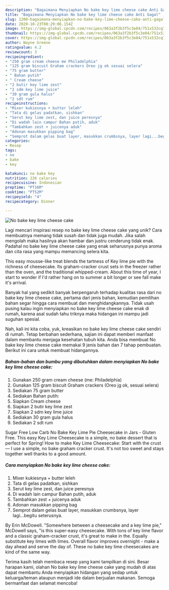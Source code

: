```yaml
---
description: "Bagaimana Menyiapkan No bake key lime cheese cake Anti Gagal"
title: "Bagaimana Menyiapkan No bake key lime cheese cake Anti Gagal"
slug: 1200-bagaimana-menyiapkan-no-bake-key-lime-cheese-cake-anti-gagal
date: 2020-10-23T08:29:06.154Z
image: https://img-global.cpcdn.com/recipes/063a3f2b3f5c3e04/751x532cq70/no-bake-key-lime-cheese-cake-foto-resep-utama.jpg
thumbnail: https://img-global.cpcdn.com/recipes/063a3f2b3f5c3e04/751x532cq70/no-bake-key-lime-cheese-cake-foto-resep-utama.jpg
cover: https://img-global.cpcdn.com/recipes/063a3f2b3f5c3e04/751x532cq70/no-bake-key-lime-cheese-cake-foto-resep-utama.jpg
author: Wayne Greene
ratingvalue: 4.2
reviewcount: 3
recipeingredient:
- "250 gram cream cheese me Philadelphia"
- "125 gram biscuit Graham crackers Oreo jg ok sesuai selera"
- "75 gram butter"
- " Bahan putih"
- " Cream cheese"
- "2 butir key lime zest"
- "2 sdm key lime juice"
- "30 gram gula halus"
- "2 sdt rum"
recipeinstructions:
- "Mixer kukiesnya + butter leleh"
- "Tata di gelas padatkan, sishkan"
- "Serut key lime zest, dan juice peresnya"
- "Di wadah lain campur Bahan putih, aduk"
- "Tambahkan zest + juicenya aduk"
- "Adonan masukkan pipping bag"
- "Semprot dalam gelas buat layer, masukkan crumbsnya, layer lagi...begitu seterusnya."
categories:
- Resep
tags:
- no
- bake
- key

katakunci: no bake key 
nutrition: 226 calories
recipecuisine: Indonesian
preptime: "PT16M"
cooktime: "PT52M"
recipeyield: "4"
recipecategory: Dinner

---
```



![No bake key lime cheese cake](https://img-global.cpcdn.com/recipes/063a3f2b3f5c3e04/751x532cq70/no-bake-key-lime-cheese-cake-foto-resep-utama.jpg)

Lagi mencari inspirasi resep no bake key lime cheese cake yang unik? Cara membuatnya memang tidak susah dan tidak juga mudah. Jika salah mengolah maka hasilnya akan hambar dan justru cenderung tidak enak. Padahal no bake key lime cheese cake yang enak seharusnya punya aroma dan cita rasa yang mampu memancing selera kita.

This easy mousse-like treat blends the tartness of Key lime pie with the richness of cheesecake. Its graham-cracker crust sets in the freezer rather than the oven, and the traditional whipped-cream. About this time of year, I start to wonder if I&#39;d rather hang on to summer a bit longer or see fall make it&#39;s arrival.

Banyak hal yang sedikit banyak berpengaruh terhadap kualitas rasa dari no bake key lime cheese cake, pertama dari jenis bahan, kemudian pemilihan bahan segar hingga cara membuat dan menghidangkannya. Tidak usah pusing kalau ingin menyiapkan no bake key lime cheese cake enak di rumah, karena asal sudah tahu triknya maka hidangan ini mampu jadi suguhan spesial.


Nah, kali ini kita coba, yuk, kreasikan no bake key lime cheese cake sendiri di rumah. Tetap berbahan sederhana, sajian ini dapat memberi manfaat dalam membantu menjaga kesehatan tubuh kita. Anda bisa membuat No bake key lime cheese cake memakai 9 jenis bahan dan 7 tahap pembuatan. Berikut ini cara untuk membuat hidangannya.

<!--inarticleads1-->

##### Bahan-bahan dan bumbu yang dibutuhkan dalam menyiapkan No bake key lime cheese cake:

1. Gunakan 250 gram cream cheese (me: Philadelphia)
1. Gunakan 125 gram biscuit Graham crackers (Oreo jg ok, sesuai selera)
1. Sediakan 75 gram butter
1. Sediakan  Bahan putih:
1. Siapkan  Cream cheese
1. Siapkan 2 butir key lime zest
1. Siapkan 2 sdm key lime juice
1. Sediakan 30 gram gula halus
1. Sediakan 2 sdt rum


Sugar Free Low Carb No Bake Key Lime Pie Cheesecake in Jars - Gluten Free. This easy Key Lime Cheesecake is a simple, no bake dessert that is perfect for Spring! How to make Key Lime Cheesecake: Start with the crust — I use a simple, no bake graham cracker crust. It&#39;s not too sweet and stays together well thanks to a good amount. 

<!--inarticleads2-->

##### Cara menyiapkan No bake key lime cheese cake:

1. Mixer kukiesnya + butter leleh
1. Tata di gelas padatkan, sishkan
1. Serut key lime zest, dan juice peresnya
1. Di wadah lain campur Bahan putih, aduk
1. Tambahkan zest + juicenya aduk
1. Adonan masukkan pipping bag
1. Semprot dalam gelas buat layer, masukkan crumbsnya, layer lagi...begitu seterusnya.


By Erin McDowell. &#34;Somewhere between a cheesecake and a key lime pie,&#34; McDowell says, &#34;is this super-easy cheesecake. With tons of key lime flavor and a classic graham-cracker crust, it&#39;s great to make in the. Equally substitute key limes with limes. Overall flavor improves overnight - make a day ahead and serve the day of. These no bake key lime cheesecakes are kind of the same way. 

Terima kasih telah membaca resep yang kami tampilkan di sini. Besar harapan kami, olahan No bake key lime cheese cake yang mudah di atas dapat membantu Anda menyiapkan hidangan yang sedap untuk keluarga/teman ataupun menjadi ide dalam berjualan makanan. Semoga bermanfaat dan selamat mencoba!
